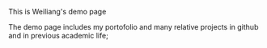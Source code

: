 This is Weiliang's demo page

The demo page includes my portofolio and many relative projects in github and in previous academic life;
